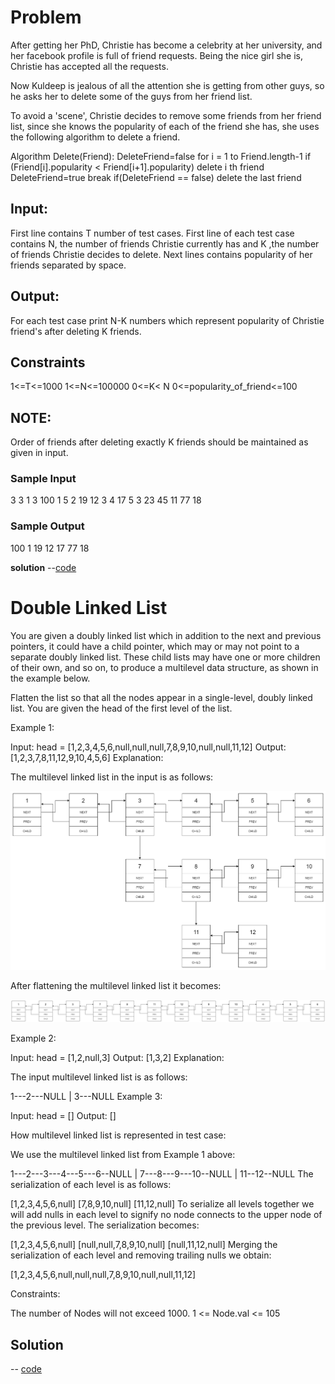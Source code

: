 <h1>Problem</h1>
After getting her PhD, Christie has become a celebrity at her university, and her facebook profile is full of friend requests. Being the nice girl she is, Christie has accepted all the requests.

Now Kuldeep is jealous of all the attention she is getting from other guys, so he asks her to delete some of the guys from her friend list.

To avoid a 'scene', Christie decides to remove some friends from her friend list, since she knows the popularity of each of the friend she has, she uses the following algorithm to delete a friend.

Algorithm Delete(Friend):
    DeleteFriend=false
    for i = 1 to Friend.length-1
         if (Friend[i].popularity < Friend[i+1].popularity)
            delete i th friend
            DeleteFriend=true
            break
    if(DeleteFriend == false)
        delete the last friend

<h2>Input:</h2>
First line contains T number of test cases. First line of each test case contains N, the number of friends Christie currently has and K ,the number of friends Christie decides to delete. Next lines contains popularity of her friends separated by space.

<h2>Output:</h2>
For each test case print N-K numbers which represent popularity of Christie friend's after deleting K friends.

<h2>Constraints</h2>
1<=T<=1000
1<=N<=100000
0<=K< N
0<=popularity_of_friend<=100

<h2>NOTE:</h2>
Order of friends after deleting exactly K friends should be maintained as given in input.

<h3>Sample Input</h3>
3
3 1
3 100 1
5 2
19 12 3 4 17
5 3
23 45 11 77 18
<h3>Sample Output</h3>
100 1 
19 12 17 
77 18 

<b>solution</b> --<a href="https://github.com/lakshminarayana8522/Advanced-C/tree/main/HackerEarth/delete_friend.c">code</a>


<h1>Double Linked List </h1>

You are given a doubly linked list which in addition to the next and previous pointers, it could have a child pointer, which may or may not point to a separate doubly linked list. These child lists may have one or more children of their own, and so on, to produce a multilevel data structure, as shown in the example below.

Flatten the list so that all the nodes appear in a single-level, doubly linked list. You are given the head of the first level of the list.

 

Example 1:

Input: head = [1,2,3,4,5,6,null,null,null,7,8,9,10,null,null,11,12]
Output: [1,2,3,7,8,11,12,9,10,4,5,6]
Explanation:

The multilevel linked list in the input is as follows:

<p align ="center">
<img src="https://github.com/lakshminarayana8522/Advanced-C/blob/main/Gcc/figures/multilevellinkedlist.png">
</p>

After flattening the multilevel linked list it becomes:
<p align ="center">
<img src="https://github.com/lakshminarayana8522/Advanced-C/blob/main/Gcc/figures/multilevellinkedlistflattened.png">
</p>


Example 2:

Input: head = [1,2,null,3]
Output: [1,3,2]
Explanation:

The input multilevel linked list is as follows:

  1---2---NULL
  |
  3---NULL
Example 3:

Input: head = []
Output: []
 

How multilevel linked list is represented in test case:

We use the multilevel linked list from Example 1 above:

 1---2---3---4---5---6--NULL
         |
         7---8---9---10--NULL
             |
             11--12--NULL
The serialization of each level is as follows:

[1,2,3,4,5,6,null]
[7,8,9,10,null]
[11,12,null]
To serialize all levels together we will add nulls in each level to signify no node connects to the upper node of the previous level. The serialization becomes:

[1,2,3,4,5,6,null]
[null,null,7,8,9,10,null]
[null,11,12,null]
Merging the serialization of each level and removing trailing nulls we obtain:

[1,2,3,4,5,6,null,null,null,7,8,9,10,null,null,11,12]
 

Constraints:

The number of Nodes will not exceed 1000.
1 <= Node.val <= 105


<h2>Solution </h2> -- <a href="https://github.com/lakshminarayana8522/Advanced-C/tree/main/HackerEarth/double1.c">code</a>
